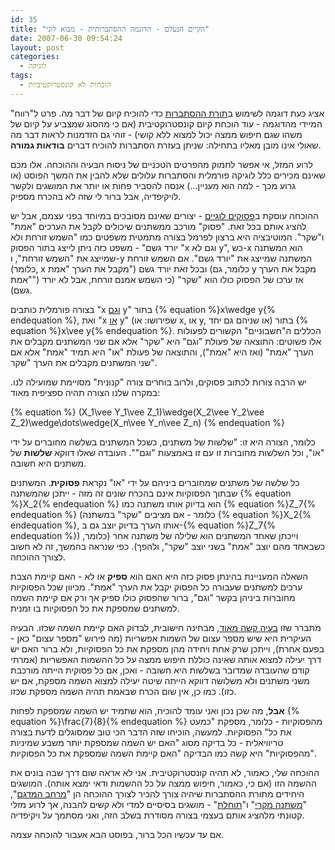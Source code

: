 ```yaml
---
id: 35
title: "הקיים הנעלם - הדוגמה ההסתברותית - מבוא לוגי"
date: 2007-06-30 09:54:24
layout: post
categories: 
  - לוגיקה
tags:
  - הוכחות לא קונסטרוקטיביות
---
```

אציג כעת דוגמה לשימוש ב<a href="http://he.wikipedia.org/wiki/%D7%AA%D7%95%D7%A8%D7%AA_%D7%94%D7%94%D7%A1%D7%AA%D7%91%D7%A8%D7%95%D7%AA">תורת ההסתברות</a> כדי להוכיח קיום של דבר מה. פרט ל"רווח" המיידי מהדוגמה - עוד הוכחת קיום קונסטרוקטיבית (אם כי מהסוג שמצביע על קיום של משהו שגם חיפוש ממצה יכול למצוא ללא קושי) - זוהי גם הזדמנות לראות דבר מה שאולי אינו מובן מאליו בתחילה: שניתן בעזרת הסתברות להוכיח דברים <strong>בודאות גמורה</strong>.

לרוע המזל, אי אפשר לחמוק מהפרטים הטכניים של ניסוח הבעיה וההוכחה. אלו מכם שאינם מכירים כלל לוגיקה פורמלית והסתברות עלולים שלא להבין את המשך הפוסט (או גרוע מכך - למה הוא מעניין...) אנסה להסביר פחות או יותר את המושגים ולקשר לויקיפדיה, אבל ברור לי שזה לא בהכרח מספיק.

ההוכחה עוסקת ב<a href="http://he.wikipedia.org/wiki/%D7%A4%D7%A1%D7%95%D7%A7_(%D7%9C%D7%95%D7%92%D7%99%D7%A7%D7%94)">פסוקים לוגיים</a> - יצורים שאינם מסובכים במיוחד בפני עצמם, אבל יש להציג אותם בכל זאת. "פסוק" מורכב ממשתנים שיכולים לקבל את הערכים "אמת" ו"שקר". המוטיבציה היא ברצון לפרמל בצורה מתמטית משפטים כמו "השמש זורחת ולא יורד גשם" - משפט כזה ניתן לייצג בתור הפסוק "x וגם לא y", כש-x הוא המשתנה שמייצג את "השמש זורחת", ו-y המשתנה שמייצג את "יורד גשם". אם השמש זורחת (כלומר, x מקבל את הערך "אמת") ובכל זאת יורד גשם (כלומר, גם y מקבל את הערך "אמת") אז ערכו של הפסוק כולו הוא "שקר" (כי השמש אמנם זורחת, אבל לא יורד גשם).

בצורה פורמלית כותבים "x <a href="http://he.wikipedia.org/wiki/%D7%95%D7%92%D7%9D_%28%D7%9C%D7%95%D7%92%D7%99%29">וגם</a> y" בתור {% equation %}x\wedge y{% endequation %}, ואת "x <a href="http://he.wikipedia.org/wiki/OR_%D7%9C%D7%95%D7%92%D7%99">או</a> y" (שפירושו: או x, או y, או שניהם גם יחד) בתור {% equation %}x\vee y{% endequation %}. הכללים ה"חשבוניים" הקשורים לפעולות אלו פשוטים: התוצאה של פעולת "וגם" היא "שקר" אלא אם שני המשתנים מקבלים את הערך "אמת" (ואז היא "אמת"), והתוצאה של פעולת "או" היא תמיד "אמת" אלא אם שני המשתנים מקבלים את הערך "שקר".

יש הרבה צורות לכתוב פסוקים, ולרוב בוחרים צורה "קנונית" מסויימת שמועילה לנו. במקרה שלנו הצורה תהיה ספציפית מאוד:

{% equation %} (X_1\vee Y_1\vee Z_1)\wedge(X_2\vee Y_2\vee Z_2)\wedge\dots\wedge(X_n\vee Y_n\vee Z_n) {% endequation %}

כלומר, הצורה היא זו: "שלשות של משתנים, כשכל המשתנים בשלשה מחוברים על ידי "או", וכל השלשות מחוברות זו עם זו באמצעות "וגם"". העובדה שאלו דווקא <strong>שלשות</strong> של משתנים היא חשובה.

כל שלשה של משתנים שמחוברים ביניהם על ידי "או" נקראת <strong>פסוקית</strong>. המשתנים שבתוך הפסוקיות אינם בהכרח שונים זה מזה - ייתכן שהמשתנה {% equation %}X_2{% endequation %} הוא בדיוק אותו משתנה כמו {% equation %}Z_7{% endequation %} (כלומר - אם מציבים "שקר" במשתנה {% equation %}X_2{% endequation %}, אותו הערך בדיוק יוצב גם ב-{% equation %}Z_7{% endequation %}) וייכתן שאחד המשתנים הוא שלילה של משתנה אחר (כלומר, כשבאחד מהם יוצב "אמת" בשני יוצב "שקר", ולהפך). כפי שנראה בהמשך, זה לא חשוב לצורך ההוכחה.

השאלה המעניינת בהינתן פסוק כזה היא האם הוא <strong>ספיק</strong> או לא - האם קיימת הצבת ערכים למשתנים שעבורה כל הפסוק יקבל את הערך "אמת". מכיוון שכל הפסוקיות מחוברות ביניהן בקשר "וגם", ברור שהפסוק כולו ספיק אך ורק אם קיימת השמה למשתנים שמספקת את כל הפסוקיות בו זמנית.

מתברר שזו <a href="http://he.wikipedia.org/wiki/%D7%91%D7%A2%D7%99%D7%99%D7%AA_SAT">בעיה קשה מאוד</a>, מבחינה חישובית, לבדוק האם קיימת השמה שכזו. הבעיה העיקרית היא שיש מספר עצום של השמות אפשריות (מה פירוש "מספר עצום" כאן - בפעם אחרת), וייתכן שרק אחת ויחידה מהן מספקת את כל הפסוקיות, ולא ברור האם יש דרך יעילה למצוא אותה שאינה כוללת חיפוש ממצה על כל ההשמות האפשריות (אמרתי קודם שהעובדה שמדובר בשלשות היא חשובה - ואכן, אם כל פסוקית הייתה מורכבת משני משתנים ולא משלושה דווקא הייתה שיטה יעילה למצוא השמה מספקת, אם יש כזו). כמו כן, אין שום הכרח שבאמת תהיה השמה מספקת שכזו.

<strong>אבל</strong>, מה שכן נכון ואני עומד להוכיח, הוא שתמיד יש השמה שמספקת לפחות {% equation %}\frac{7}{8}{% endequation %} מהפסוקיות - כלומר, מספקת "כמעט את כל" הפסוקיות. למעשה, הוכיחו שזה הדבר הכי טוב שמסוגלים לדעת בצורה טריוויאלית - כל בדיקה מסוג "האם יש השמה שמספקת יותר משבע שמיניות מהפסוקיות" היא קשה כמו הבדיקה "האם קיימת השמה שמספקת את כל הפסוקיות".

ההוכחה שלי, כאמור, לא תהיה קונסטרוקטיבית. אני לא אראה שום דרך שבה בונים את ההשמה הזו (אם כי, כאמור, חיפוש ממצה על כל ההשמות ודאי ימצא אותה). המושגים היחידים מתורת ההסתברות שיהיה צורך להכיר לצורך ההוכחה הן "<a href="http://he.wikipedia.org/wiki/%D7%9E%D7%A8%D7%97%D7%91_%D7%9E%D7%93%D7%92%D7%9D">מרחב המדגם</a>", "<a href="http://he.wikipedia.org/wiki/%D7%9E%D7%A9%D7%AA%D7%A0%D7%94_%D7%9E%D7%A7%D7%A8%D7%99">משתנה מקרי</a>" ו"<a href="http://he.wikipedia.org/wiki/%D7%AA%D7%95%D7%97%D7%9C%D7%AA">תוחלת</a>" - מושגים בסיסיים למדי ולא קשים להבנה, אך לרוע מזלי קטונתי מלהציג אותם בעצמי בצורה מסודרת בשלב הזה, ואני מסתמך על ויקיפדיה.

אם עד עכשיו הכל ברור, בפוסט הבא אעבור להוכחה עצמה.
